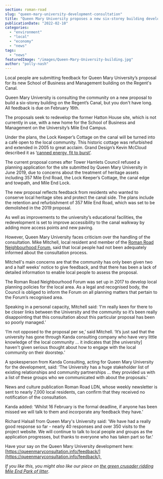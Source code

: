 ```yaml
---
section: roman-road
slug: "queen-mary-university-development-consultation"
title: "Queen Mary University proposes a new six-storey building development"
publicationDate: "2022-02-10"
categories: 
  - "environment"
  - "local"
  - "economy"
  - "news"
tags: 
  - "news"
featuredImage: "/images/Queen-Mary-University-building.jpg"
author: "polly-nash"
---
```


Local people are submitting feedback for Queen Mary University’s proposal for its new School of Business and Management building on the Regent's Canal.

Queen Mary University is consulting the community on a new proposal to build a six-storey building on the Regent’s Canal, but you don't have long. All feedback is due on February 16th.

The proposals seek to redevelop the former Hatton House site, which is not currently in use, with a new home for the School of Business and Management on the University’s Mile End Campus. 

Under the plans, the Lock Keeper’s Cottage on the canal will be turned into a café open to the local community. This historic cottage was refurbished and extended in 2005 to great acclaim. Grand Design’s Kevin McCloud described it as ‘[canned energy, fit to burst’](https://www.architectsjournal.co.uk/archive/canned-energy-fit-to-burst). 

The current proposal comes after Tower Hamlets Council refused a planning application for the site submitted by Queen Mary University in June 2019, due to concerns about the treatment of heritage assets including 357 Mile End Road, the Lock Keeper’s Cottage, the canal edge and towpath, and Mile End Lock. 

The new proposal reflects feedback from residents who wanted to conserve local heritage sites and protect the canal side. The plans include the retention and refurbishment of 357 Mile End Road, which was set to be demolished in the 2019 proposal. 

As well as improvements to the university’s educational facilities, the redevelopment is set to improve accessibility to the canal walkway by adding more access points and new paving. 

However, Queen Mary University faces criticism over the handling of the consultation. Mike Mitchell, local resident and member of the [Roman Road Neighbourhood Forum](https://romanroadbowneighbourhoodplan.org/), said that local people had not been adequately informed about the consultation process. 

Mitchell's main concerns are that the community has only been given two and a half weeks’ notice to give feedback, and that there has been a lack of detailed information to enable local people to assess the proposal. 

The Roman Road Neighbourhood Forum was set up in 2017 to develop local planning policies for the local area. As a legal and recognised body, the Council is obliged to inform the Forum on all planning matters that pertain to the Forum’s recognised area.

Speaking in a personal capacity, Mitchell said: ‘I'm really keen for there to be closer links between the University and the community so it’s been really disappointing that this consultation about this particular proposal has been so poorly managed.’

‘I’m not opposed to the proposal per se,’ said Mitchell. ‘It’s just sad that the university has gone through Kanda consulting company who have very little knowledge of the local community … it indicates that \[the university\] haven't given serious thought about how to engage with the local community on their doorstep.’  

A spokesperson from Kanda Consulting, acting for Queen Mary University for the development, said: ‘The University has a huge stakeholder list of existing relationships and community partnerships … they provided us with a list of these groups who we communicated with about the proposals.’ 

News and culture publication Roman Road LDN, whose weekly newsletter is sent to nearly 7,000 local residents, can confirm that they received no notification of the consultation. 

Kanda added: ‘Whilst 16 February is the formal deadline, if anyone has been missed we will talk to them and incorporate any feedback they have.’ 

Richard Halsall from Queen Mary's University said: 'We have had a really good response so far - nearly 40 responses and over 350 visits to the project website. We will continue to talk to local people and groups as the application progresses, but thanks to everyone who has taken part so far.'

Have your say on the Queen Mary University development here: [https://queenmaryconsultation.info/feedback/](https://queenmaryconsultation.info/feedback/) 

_If you like this, you might also like our piece on [the green crusader ridding Mile End Park of litter](https://romanroadlondon.com/iain-marshall-clean-mile-end-park-interview/)_.



